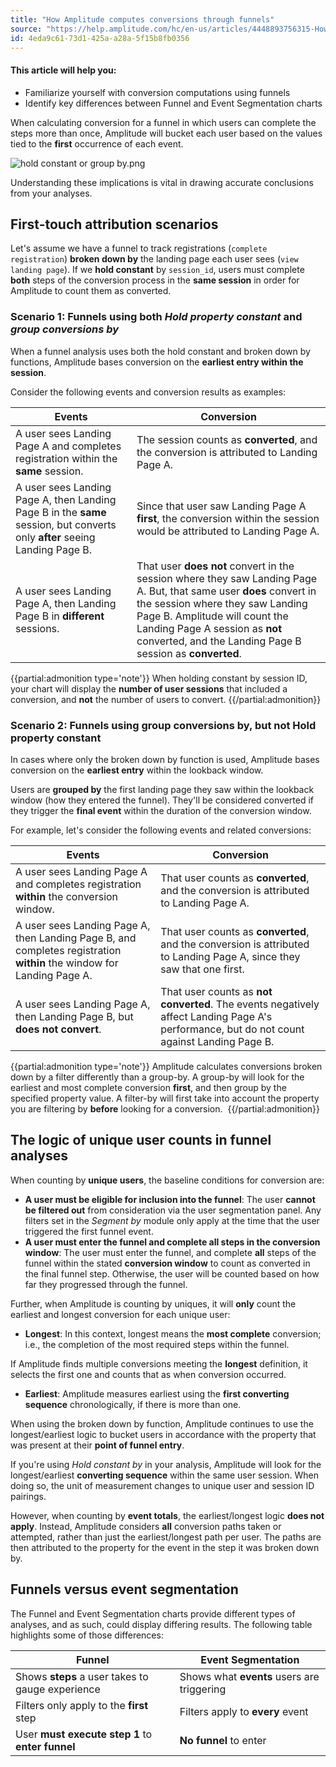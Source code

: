 ```yaml
---
title: "How Amplitude computes conversions through funnels"
source: "https://help.amplitude.com/hc/en-us/articles/4448893756315-How-Amplitude-computes-conversions-through-funnels"
id: 4eda9c61-73d1-425a-a28a-5f15b8fb0356
---
```


#### This article will help you:

* Familiarize yourself with conversion computations using funnels
* Identify key differences between Funnel and Event Segmentation charts

When calculating conversion for a funnel in which users can complete the steps more than once, Amplitude will bucket each user based on the values tied to the **first** occurrence of each event.

![hold constant or group by.png](/docs/output/img/funnel-analysis/hold-constant-or-group-by-png.png)

Understanding these implications is vital in drawing accurate conclusions from your analyses.

## First-touch attribution scenarios

Let's assume we have a funnel to track registrations (`complete registration`) **broken down by** the landing page each user sees (`view landing page`). If we **hold constant** by `session_id`, users must complete **both** steps of the conversion process in the **same session** in order for Amplitude to count them as converted.

### Scenario 1: Funnels using both *Hold property constant* and *group conversions by*

When a funnel analysis uses both the hold constant and broken down by functions, Amplitude bases conversion on the **earliest entry within the session**.

Consider the following events and conversion results as examples:

| **Events** | **Conversion** |
| --- | --- |
| A user sees Landing Page A and completes registration within the **same** session. | The session counts as **converted**, and the conversion is attributed to Landing Page A. |
| A user sees Landing Page A, then Landing Page B in the **same** session, but converts only **after** seeing Landing Page B. | Since that user saw Landing Page A **first**, the conversion within the session would be attributed to Landing Page A. |
| A user sees Landing Page A, then Landing Page B in **different** sessions. | That user **does not** convert in the session where they saw Landing Page A. But, that same user **does** convert in the session where they saw Landing Page B. Amplitude will count the Landing Page A session as **not** converted, and the Landing Page B session as **converted**. |

{{partial:admonition type='note'}}
When holding constant by session ID, your chart will display the **number of user sessions** that included a conversion, and **not** the number of users to convert.
{{/partial:admonition}}

### Scenario 2: Funnels using group conversions by, but not Hold property constant

In cases where only the broken down by function is used, Amplitude bases conversion on the **earliest entry** within the lookback window.

Users are **grouped by** the first landing page they saw within the lookback window (how they entered the funnel). They'll be considered converted if they trigger the **final event** within the duration of the conversion window.

For example, let's consider the following events and related conversions:

| **Events** | **Conversion** |
| --- | --- |
| A user sees Landing Page A and completes registration **within** the conversion window. | That user counts as **converted**, and the conversion is attributed to Landing Page A. |
| A user sees Landing Page A, then Landing Page B, and completes registration **within** the window for Landing Page A. | That user counts as **converted**, and the conversion is attributed to Landing Page A, since they saw that one first. |
| A user sees Landing Page A, then Landing Page B, but **does not convert**. | That user counts as **not converted**. The events negatively affect Landing Page A's performance, but do not count against Landing Page B. |

{{partial:admonition type='note'}}
 Amplitude calculates conversions broken down by a filter differently than a group-by. A group-by will look for the earliest and most complete conversion **first**, and then group by the specified property value. A filter-by will first take into account the property you are filtering by **before** looking for a conversion. 
{{/partial:admonition}}

## The logic of unique user counts in funnel analyses

When counting by **unique users**, the baseline conditions for conversion are:

* **A user must be eligible for inclusion into the funnel**: The user **cannot be filtered out** from consideration via the user segmentation panel. Any filters set in the *Segment by* module only apply at the time that the user triggered the first funnel event.
* **A user must enter the funnel and complete all steps in the conversion window**: The user must enter the funnel, and complete **all** steps of the funnel within the stated **conversion window** to count as converted in the final funnel step. Otherwise, the user will be counted based on how far they progressed through the funnel.

Further, when Amplitude is counting by uniques, it will **only** count the earliest and longest conversion for each unique user:

* **Longest**: In this context, longest means the **most complete** conversion; i.e., the completion of the most required steps within the funnel.

If Amplitude finds multiple conversions meeting the **longest** definition, it selects the first one and counts that as when conversion occurred.

* **Earliest**: Amplitude measures earliest using the **first converting sequence** chronologically, if there is more than one.

When using the broken down by function, Amplitude continues to use the longest/earliest logic to bucket users in accordance with the property that was present at their **point of funnel entry**. 

If you're using *Hold constant by* in your analysis, Amplitude will look for the longest/earliest **converting sequence** within the same user session. When doing so, the unit of measurement changes to unique user and session ID pairings.

However, when counting by **event totals**, the earliest/longest logic **does not apply**. Instead, Amplitude considers **all** conversion paths taken or attempted, rather than just the earliest/longest path per user. The paths are then attributed to the property for the event in the step it was broken down by.

## Funnels versus event segmentation

The Funnel and Event Segmentation charts provide different types of analyses, and as such, could display differing results. The following table highlights some of those differences:

| **Funnel** | **Event Segmentation** |
| --- | --- |
| Shows **steps** a user takes to gauge experience | Shows what **events** users are triggering |
| Filters only apply to the **first** step | Filters apply to **every** event |
| User **must execute step 1** to **enter funnel** | **No funnel** to enter |
